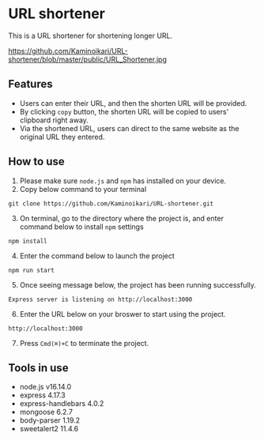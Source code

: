 # URL shortener
This is a URL shortener for shortening longer URL.

https://github.com/Kaminoikari/URL-shortener/blob/master/public/URL_Shortener.jpg

## Features
* Users can enter their URL, and then the shorten URL will be provided.
* By clicking `copy` button, the shorten URL will be copied to users' clipboard right away.
* Via the shortened URL, users can direct to the same website as the original URL they entered.


## How to use
1. Please make sure `node.js` and `npm` has installed on your device.
2. Copy below command to your terminal
```
git clone https://github.com/Kaminoikari/URL-shortener.git
```
3. On terminal, go to the directory where the project is, and enter command below to install `npm` settings
```
npm install
``` 
4. Enter the command below to launch the project
```
npm run start
```
5. Once seeing message below, the project has been running successfully.
```
Express server is listening on http://localhost:3000
```
6. Enter the URL below on your broswer to start using the project.
```
http://localhost:3000
```
7. Press `Cmd(⌘)+C` to terminate the project.


## Tools in use
* node.js v16.14.0
* express 4.17.3
* express-handlebars 4.0.2
* mongoose 6.2.7
* body-parser 1.19.2
* sweetalert2 11.4.6

